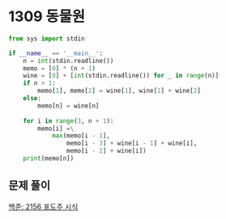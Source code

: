 # 1309 동물원

```python
from sys import stdin

if __name__ == '__main__':
    n = int(stdin.readline())
    memo = [0] * (n + 1)
    wine = [0] + [int(stdin.readline()) for _ in range(n)]
    if n > 1:
        memo[1], memo[2] = wine[1], wine[1] + wine[2]
    else:
        memo[n] = wine[n]
        
    for i in range(3, n + 1):
        memo[i] =\
            max(memo[i - 1],
                memo[i - 3] + wine[i - 1] + wine[i],
                memo[i - 2] + wine[i])
    print(memo[n])
```



## 문제 풀이

[백준: 2156 포도주 시식](https://dirmathfl.tistory.com/103)


